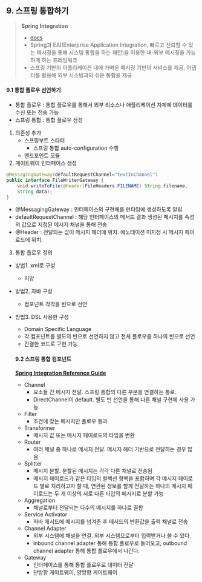 ## 9. 스프링 통합하기
> __Spring Integration__ 
> - [docs](https://spring.io/projects/spring-integration#overview)   
> - Spring과 EAI(Enterprise Application Integration, 빠르고 신뢰할 수 있는 메시징을 통해 시스템 통합을 하는 패턴)을 이용한 내-외부 메시징을 가능하게 하는 프레임워크
> - 스프링 기반의 어플리케이션 내에 가벼운 메시징 기반의 서비스를 제공, 어댑터를 활용해 외부 시스템과의 쉬운 통합을 제공
#### 9.1 통합 플로우 선언하기
- 통합 플로우 : 통합 플로우를 통해서 외부 리소스나 애플리케이션 자체에 데이터를 수신 또는 전송 가능
- 스프링 통합 : 통합 플로우 생성
1. 의존성 추가
    - 스프링부트 스타터
        - 스프링 통합 auto-configuration 수행
    - 엔드포인트 모듈
2. 게이트웨이 인터페이스 생성
``` java
@MessagingGateway(defaultRequestChannel="textInChannel")
public interface FileWriterGateway {
    void writeToFile(@Header(FileHeaders.FILENAME) String filename,
    String data);
}
```
- @MessagingGateway : 인터페이스의 구현체를 런타임에 생성하도록 알림
- defaultRequestChannel : 해당 인터페이스의 메서드 결과 생성된 페시지를 속성의 값으로 지정된 메시지 채널을 통해 전송
- @Header : 전달되는 값이 메시지 헤더에 위치. 애노테이션 미지정 시 메시지 페이로드에 위치. 
3. 통합 플로우 정의
 - 방법1. xml로 구성
    - 지양
 - 방법2. 자바 구성
    - 컴포넌트 각각을 빈으로 선언
 - 방법3. DSL 사용한 구성
    - Domain Specific Language
    - 각 컴포넌트를 별도의 빈으로 선언하지 않고 전체 플로우를 하나의 빈으로 선언
    - 간결한 코드로 구현 가능

    #### 9.2 스프링 통합 컴포넌트
    [__Spring Integration Reference Guide__](https://docs.spring.io/spring-integration/reference/html/index.html)
    - Channel
        - 요소들 간 메시지 전달. 스프링 통합의 다른 부분을 연결하는 통로.
        - DirectChannel이 default. 별도 빈 선언을 통해 다른 채널 구현체 사용 가능.
    - Filter 
        - 조건에 맞는 메시지만 플로우 통과
    - Transformer 
        - 메시지 값 또는 메시지 페이로드의 타입을 변환
    - Router 
        - 여러 채널 중 하나로 메시지 전달. 메시지 헤더 기반으로 전달하는 경우 많음
    - Splitter 
        - 메시지 분할. 분할된 메시지는 각각 다른 채널로 전송됨
        - 메시지 페이로드가 같은 타입의 컬렉션 항목을 포함하며 각 메시지 페이로드 별로 처리하고자 할 때, 연관된 정보를 함께 전달하는 하나의 메시지 페이로드는 두 개 이상의 서로 다른 타입의 메시지로 분할 가능
    - Aggregation
        - 채널로부터 전달되는 다수의 메시지를 하나로 결합
    - Service Activator
        - 자바 메서드에 메시지를 넘겨준 후 메서드의 반환값을 출력 채널로 전송
    - Channel Adapter
        - 외부 시스템에 채널을 연결. 외부 시스템으로부터 입력받거나 쓸 수 있다.
        - inbound channel adapter 통해 통합 플로우로 들어오고, outbound channel adapter 통해 통합 플로우에서 나간다.
    - Gateway
        - 인터페이스를 통해 통합 플로우로 데이터 전달
        - 단방향 게이트웨이, 양방향 게이트웨이
